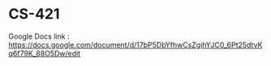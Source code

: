 # CS-421

Google Docs link :
https://docs.google.com/document/d/17bP5DbYfhwCsZgihYJC0_6Pt25dtvKq6f79K_88O5Dw/edit
